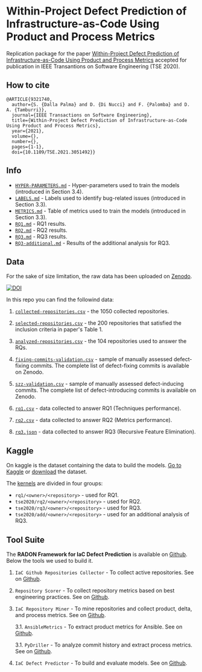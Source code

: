 # Within-Project Defect Prediction of Infrastructure-as-Code Using Product and Process Metrics

Replication package for the paper [Within-Project Defect Prediction of Infrastructure-as-Code Using Product and Process Metrics](https://ieeexplore.ieee.org/document/9321740) accepted for publication in IEEE Transantions on Software Engineering (TSE 2020).

## How to cite
```
@ARTICLE{9321740,
  author={S. {Dalla Palma} and D. {Di Nucci} and F. {Palomba} and D. A. {Tamburri}},
  journal={IEEE Transactions on Software Engineering}, 
  title={Within-Project Defect Prediction of Infrastructure-as-Code Using Product and Process Metrics}, 
  year={2021},
  volume={},
  number={},
  pages={1-1},
  doi={10.1109/TSE.2021.3051492}}
```

## Info

* [`HYPER-PARAMETERS.md`](HYPER-PARAMETERS.md) - Hyper-parameters used to train the models (introduced in Section 3.4).
* [`LABELS.md`](LABELS.md) - Labels used to identify bug-related issues (introduced in Section 3.3).
* [`METRICS.md`](METRICS.md) - Table of metrics used to train the models (introduced in Section 3.3).
* [`RQ1.md`](RQ1.md) - RQ1 results.
* [`RQ2.md`](RQ2.md) - RQ2 results.
* [`RQ3.md`](RQ3.md) - RQ3 results.
* [`RQ3-additional.md`](RQ3-additional.md) - Results of the additional analysis for RQ3.


## Data

For the sake of size limitation, the raw data has been uploaded on [Zenodo](https://doi.org/10.5281/zenodo.4299908).

[![DOI](https://zenodo.org/badge/DOI/10.5281/zenodo.4299908.svg)](https://doi.org/10.5281/zenodo.4299908)


In this repo you can find the followind data:

1. [`collected-repositories.csv`](collected-repositories.csv) - the 1050 collected repositories.

2. [`selected-repositories.csv`](selected-repositories.csv) - the 200 repositories that satisfied the inclusion criteria in paper's Table 1.

3. [`analyzed-repositories.csv`](analyzed-repositories.csv) - the 104 repositories used to answer the RQs.

4. [`fixing-commits-validation.csv`](fixing-commits-validation.csv) - sample of manually assessed defect-fixing commits. The complete list of defect-fixing commits is available on Zenodo.

5. [`szz-validation.csv`](szz-validation.csv) - sample of manually assessed defect-inducing commits. The complete list of defect-introducing commits is available on Zenodo.

6. [`rq1.csv`](rq1.csv) - data collected to answer RQ1 (Techniques performance).

7. [`rq2.csv`](rq2.csv) - data collected to answer RQ2 (Metrics performance).

8. [`rq3.json`](rq3.json) - data collected to answer RQ3 (Recursive Feature Elimination).



## Kaggle
On kaggle is the dataset containing the data to build the models. [Go to Kaggle](https://www.kaggle.com/stefadp/ansibledefectsprediction/) or [download](https://www.kaggle.com/stefadp/ansibledefectsprediction/download) the dataset.


The [kernels](https://www.kaggle.com/stefadp/ansibledefectsprediction/kernels?sortBy=hotness&group=everyone&pageSize=20&datasetId=591542) are divided in four groups:

* `rq1/<owner>/<repository>` - used for RQ1.
* `tse2020/rq2/<owner>/<repository>` - used for RQ2.
* `tse2020/rq3/<owner>/<repository>` - used for RQ3.
* `tse2020/add/<owner>/<repository>` - used for an additional analysis of RQ3.



## Tool Suite

The **RADON Framework for IaC Defect Prediction** is available on [Github](https://github.com/radon-h2020/radon-defect-prediction-api).
Below the tools we used to build it.


1. `IaC Github Repositories Collector` - To collect active repositories. 
See on [Github](https://github.com/radon-h2020/radon-repositories-collector).

2. `Repository Scorer` - To collect repository metrics based on best engineering practices. 
See on [Github](https://github.com/radon-h2020/radon-repository-scorer).

3. `IaC Repository Miner` - To mine repositories and collect product, delta, and process metrics.
See on [Github](https://github.com/radon-h2020/radon-repository-miner).
 
    3.1. `AnsibleMetrics` - To extract product metrics for Ansible.
    See on [Github](https://github.com/radon-h2020/radon-ansible-metrics).
 
    3.1. `PyDriller` - To analyze commit history and extract process metrics.
    See on [Github](https://github.com/ishepard/pydriller).

4. `IaC Defect Predictor` - To build and evaluate models. See on [Github](https://github.com/radon-h2020/radon-defuse).




